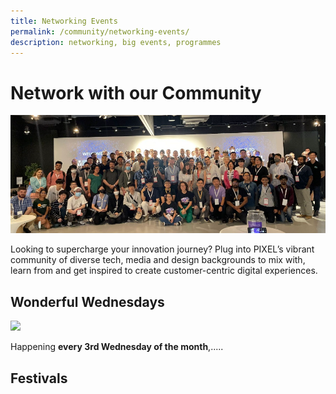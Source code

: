 ```yaml
---
title: Networking Events
permalink: /community/networking-events/
description: networking, big events, programmes
---
```

# Network with our Community

![](/images/Test/community_real.png)

Looking to supercharge your innovation journey? Plug into PIXEL’s vibrant community of diverse tech, media and design backgrounds to mix with, learn from and get inspired to create customer-centric digital experiences.

## Wonderful Wednesdays
<img src="https://drive.google.com/uc?export=view&amp;id=1D2a4LKaFZpViZ874RPcmT_rnzuKy_ylZ">

Happening **every 3rd Wednesday of the month**,.....

## Festivals
